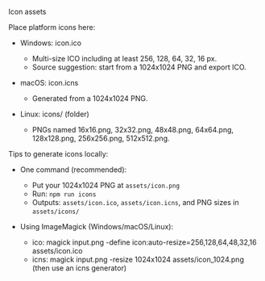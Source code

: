 Icon assets

Place platform icons here:

- Windows: icon.ico
  - Multi-size ICO including at least 256, 128, 64, 32, 16 px.
  - Source suggestion: start from a 1024x1024 PNG and export ICO.

- macOS: icon.icns
  - Generated from a 1024x1024 PNG.

- Linux: icons/ (folder)
  - PNGs named 16x16.png, 32x32.png, 48x48.png, 64x64.png, 128x128.png, 256x256.png, 512x512.png.

Tips to generate icons locally:

- One command (recommended):
  - Put your 1024x1024 PNG at `assets/icon.png`
  - Run: `npm run icons`
  - Outputs: `assets/icon.ico`, `assets/icon.icns`, and PNG sizes in `assets/icons/`

- Using ImageMagick (Windows/macOS/Linux):
  - ico: magick input.png -define icon:auto-resize=256,128,64,48,32,16 assets/icon.ico
  - icns: magick input.png -resize 1024x1024 assets/icon_1024.png (then use an icns generator)

